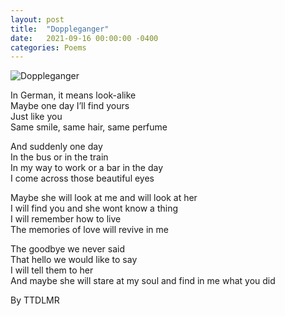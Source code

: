 ```yaml
---
layout: post
title:  "Doppleganger"
date:   2021-09-16 00:00:00 -0400
categories: Poems
---
```


![Doppleganger](https://d3d00swyhr67nd.cloudfront.net/w1200h1200/collection/NWM/BRMAG/NWM_BRMAG_2001_11-001.jpg)<br>

In German, it means look-alike<br>
Maybe one day I’ll find yours<br>
Just like you<br>
Same smile, same hair, same perfume<br>

And suddenly one day<br>
In the bus or in the train<br>
In my way to work or a bar in the day<br>
I come across those beautiful eyes<br>

Maybe she will look at me and will look at her<br>
I will find you and she wont know a thing<br>
I will remember how to live<br>
The memories of love will revive in me<br>

The goodbye we never said<br>
That hello we would like to say<br>
I will tell them to her<br>
And maybe she will stare at my soul and find in me what you did<br>

By TTDLMR
